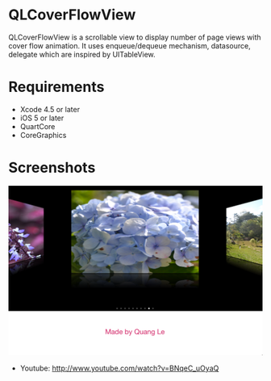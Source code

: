 QLCoverFlowView
===============

QLCoverFlowView is a scrollable view to display number of page views with cover flow animation. 
It uses enqueue/dequeue mechanism, datasource, delegate which are inspired by UITableView. 

# Requirements
* Xcode 4.5 or later
* iOS 5 or later
* QuartCore 
* CoreGraphics

# Screenshots
![](https://github.com/quanglt/QLCoverFlowView/raw/master/Screenshots/QLCoverFlowView-1.png)

* Youtube: http://www.youtube.com/watch?v=BNqeC_uOyaQ